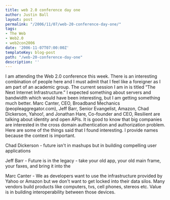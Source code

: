 ```yaml
---
title: web 2.0 conference day one
author: Justin Ball
layout: post
permalink: "/2006/11/07/web-20-conference-day-one/"
tags:
- The Web
- Web2.0
- web2con2006
date: '2006-11-07T07:00:00Z'
templateKey: blog-post
path: "/web-20-conference-day-one"
description: ''
---
```


I am attending the Web 2.0 conference this week. There is an interesting combination of people here and I must admit that I feel like a foreigner as I am part of an academic group. The current session I am in is titled “The Next Internet Infrastructure.” I expected something about servers and bandwidth which would have been interesting, but I am getting something much better. Marc Canter, CEO, Broadband Mechanics (peopleaggregator.com), Jeff Barr, Senior Evangelist, Amazon, Chad Dickerson, Yahoo!, and Jonathan Hare, Co-founder and CEO, Resilient are talking about identity and open APIs. It is good to know that big companies are interested in the cross domain authentication and authorization problem.
Here are some of the things said that I found interesting. I provide names because the context is important.

Chad Dickerson - future isn't in mashups but in building compelling user applications

Jeff Barr - Future is in the legacy - take your old app, your old main frame, your faxes, and bring it into the

Marc Canter - We as developers want to use the infrastructure provided by Yahoo or Amazon but we don't want to get locked into their data silos. Many vendors build products like computers, tvs, cell phones, stereos etc. Value is in building interoperability between those devices.
